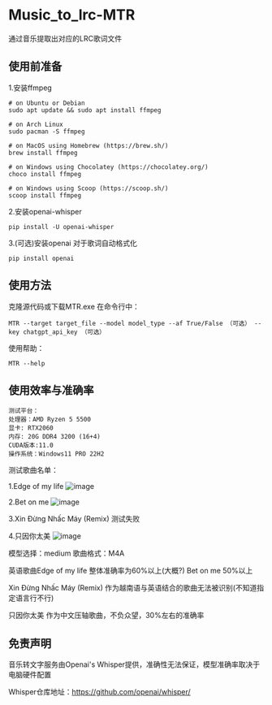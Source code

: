# Music_to_lrc-MTR


通过音乐提取出对应的LRC歌词文件

## 使用前准备


1.安装ffmpeg
```
# on Ubuntu or Debian
sudo apt update && sudo apt install ffmpeg

# on Arch Linux
sudo pacman -S ffmpeg

# on MacOS using Homebrew (https://brew.sh/)
brew install ffmpeg

# on Windows using Chocolatey (https://chocolatey.org/)
choco install ffmpeg

# on Windows using Scoop (https://scoop.sh/)
scoop install ffmpeg
```
2.安装openai-whisper

```
pip install -U openai-whisper
```


3.(可选)安装openai 对于歌词自动格式化
```
pip install openai
```

## 使用方法

克隆源代码或下载MTR.exe
在命令行中：
```
MTR --target target_file --model model_type --af True/False （可选） --key chatgpt_api_key （可选）
```

使用帮助：
```
MTR --help
```
## 使用效率与准确率

```
测试平台：
处理器：AMD Ryzen 5 5500
显卡: RTX2060
内存: 20G DDR4 3200 (16+4)
CUDA版本:11.0
操作系统：Windows11 PRO 22H2
```

测试歌曲名单：

1.Edge of my life
![image](https://github.com/istrashguy/Music_to_lrc-MTR/assets/110215026/4be9d82a-54d4-48fe-a9c5-deb299fe94cc)

2.Bet on me
![image](https://github.com/istrashguy/Music_to_lrc-MTR/assets/110215026/92442952-fb2d-40a4-bc65-4a8983a38b49)


3.Xin Đừng Nhấc Máy (Remix)
测试失败

4.只因你太美
![image](https://github.com/istrashguy/Music_to_lrc-MTR/assets/110215026/feca5f3c-06cc-48d3-a197-688b4154bbda)


模型选择：medium
歌曲格式：M4A

英语歌曲Edge of my life 整体准确率为60%以上(大概?)
Bet on me 50%以上

Xin Đừng Nhấc Máy (Remix) 作为越南语与英语结合的歌曲无法被识别(不知道指定语言行不行)

只因你太美 作为中文压轴歌曲，不负众望，30%左右的准确率

## 免责声明

音乐转文字服务由Openai's Whisper提供，准确性无法保证，模型准确率取决于电脑硬件配置

Whisper仓库地址：https://github.com/openai/whisper/

